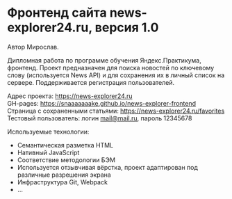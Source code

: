 # Фронтенд сайта news-explorer24.ru, версия 1.0
Автор Мирослав.  
  
Дипломная работа по программе обучения Яндекс.Практикума, фронтенд. Проект предназначен для поиска новостей по ключевому слову (используется News API) и для сохранения их в личный список на сервере. Поддерживается регистрация пользователей.  
  
Адрес проекта: https://news-explorer24.ru  
GH-pages: https://snaaaaaaake.github.io/news-explorer-frontend  
Страница с сохраненными статьями: https://news-explorer24.ru/favorites  
Тестовый пользователь: логин mail@mail.ru, пароль 12345678  
  
Используемые технологии:  
* Семантическая  разметка HTML  
* Нативный JavaScript  
* Соответствие методологии БЭМ  
* Используется отзывчивая вёрстка, проект адаптирован под различные разрешения экрана  
* Инфраструктура Git, Webpack  
* ...  
